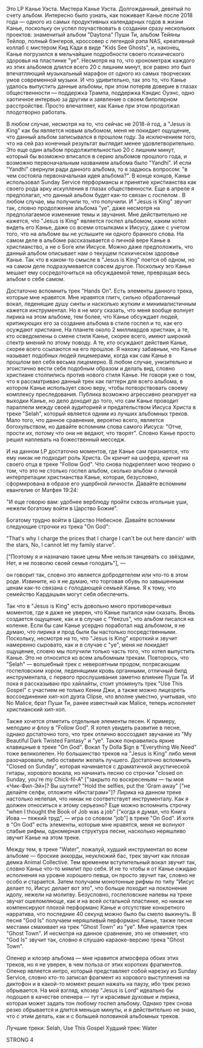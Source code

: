 Это LP Канье Уэста. Мистера Канье Уэста. Долгожданный, девятый по счету альбом. Интересно было узнать, как поживает Канье после 2018 года — одного из самых продуктивных календарных годов в жизни Канье, поскольку он успел поучаствовать в создании сразу нескольких проектов: знаменитый альбом "Daytona" Пуши Ти, альбом Тейяны Тейлор, полный бэнгеров, кроссовер с легендой рэпа NAS, креативный коллаб с мистером Кид Кади в виде "Kids See Ghosts", и, наконец, Канье погрузился в мельчайшие подробности своего психического здоровья на пластинке "ye". Несмотря на то, что хронометраж каждого из этих альбомов длился всего 20 с лишним минут, все равно это был впечатляющий музыкальный марафон от одного из самых творческих умов современной музыки. И что удивительно, так это то, что Канье удалось выпустить данные альбомы, при этом потеряв доверие в глазах общественности — поддержка Трампа, поддержка Кэндис Оуэнс, одно хаотичное интервью за другим и заявление о своем биполярном расстройстве. Просто впечатляет, как Канье при этом продолжал плодотворно работать.

В любом случае, несмотря на то, что сейчас не 2018-й год, а "Jesus is King" как бы является новым альбомом, меня не покидает ощущение, что данный альбом записывался в прошлом году. За исключением того, что на сей раз конечный результат выглядит менее удовлетворительно. Это еще один альбом продолжительностью 20 с лишним минут, который бы возможно вписался в серию альбомов прошлого года, и возможно первоначальным названием альбома было "Yandhi". И если "Yandhi" свернули ради данного альбома, то я задаюсь вопросом: "в чем состояла первоначальная идея альбома?". В конце концов, Канье использовал Sunday Service перформансы и принятие христианства как своего рода арку искупления в глазах общественности. Еще в апреле я предполагал, что данный альбом будет как-то связан с госпелом . В любом случае, мы получили то, что получили. И "Jesus is King" звучит так, словно продолжение альбома "ye", даже несмотря на предполагаемое изменение темы и звучания. Мне действительно не кажется, что "Jesus is King" является госпел альбомом, каким хотел видеть его Канье, даже со всеми отсылками к Иисусу, даже с учетом того, что на альбоме вы не услышите ни одного бранного слова. На самом деле в альбоме рассказывается о личной вере Канье в христианство, а не о Боге или Иисусе. Можно даже предположить, что данный альбом описывает нам о текущем психическом здоровье Канье. Так что в каком-то смысле в "Jesus is King" поется об одном, но на самом деле подразумевается совсем другое. Поскольку эго Канье мешает ему сосредоточиться на обсуждаемой теме, превращая весь альбом о себе самом.

Достаточно вспомнить трек "Hands On". Есть элементы данного трека, которые мне нравятся. Мне нравятся глитч, сильно обработанный вокал, леденящие душу синты и насколько жутким и минималистичным кажется инструментал. Но я не могу сказать, что меня вообще волнует лирика на этом альбоме, тем более, что Канье обсуждает людей, критикующих его за создание альбома в стиле госпел и то, как его осуждают христиане. На планете около 2 миллиардов христиан, а те, кто осведомлены о смене стиля Канье, скорее всего, имеют широкий спектр мнений по этому поводу. А те, кто осуждают действия Канье, скорее всего ссылаются на его прошлое. Я нахожу забавным, что Канье называет подобных людей лицемерами, когда как сам Канье в прошлом вел себя весьма лицемерно. В любом случае, унизительно и эгоистично вести себя подобным образом и делать вид, словно христиане столпились против нового стиля Канье. Не говоря уже о том, что я рассматриваю данный трек как паттерн для всего альбома, в котором Канье использует свою веру, чтобы потворствовать своему комплексу преследования. Публика возможно агрессивно реагирует на выходки Канье, но дело доходит до того, что сам Канье проводит параллели между своей аудиторией и предательством Иисуса Христа в треке "Selah", который является одним из лучших альбомных треков. Мало того, что данное сравнение, вероятно всего, является богохульством, но давайте вспомним слова самого Иисуса: "Отче, прости их, потому что они не ведают, что творят". Словно Канье просто решил наплевать на божественный месседж.

И на данном LP достаточно моментов, где Канье сам признается, что ему никак не подходит роль Христа. Он кричит на шофера, кричит на своего отца в треке "Follow God". Что снова подкрепляет мою теорию о том, что это не столько госпел альбом, сколько альбом о личной интерпретации христианства Канье, которая, безусловно, сформирована в образе его ущербной личности. Давайте вспомним евангелие от Матфея 19:24:

"И еще говорю вам: удобнее верблюду пройти сквозь игольные уши, нежели богатому войти в Царство Божие".

Богатому трудно войти в Царство Небесное. Давайте вспомним следующие строчки из трека "On God":

"That's why I charge the prices that I charge
I can't be out here dancin' with the stars,
No, I cannot let my family starve".

["Поэтому я и назначаю такие цены
Мне нельзя танцевать со звёздами,
Нет, я не позволю своей семье голодать"], —

он говорит так, словно это является добродетелем или что-то в этом роде. Извините, но я не думаю, что торговая обувь по завышенным ценам как-то связана с голодающей семьей Канье. Я к тому, что семейство Кардашьян могут себя обеспечить.

Так что в "Jesus is King" есть довольно много противоречивых моментов, где я даже не уверен, что Канье пытался нам сказать. Вновь создается ощущение, как и в случае с "Yeezus", что альбом писался на коленке. Если бы сам Канье усердно поработал над альбомом, я не думаю, что лирика и прод были бы настолько посредственными. Поскольку, несмотря на то, что "Jesus is King" короткий и звучит намеренно сыровато, как и в случае с "ye", меня не покидает ощущение, словно мы получили только часть того, что хотел выпустить Канье. Это не относится ко всем альбомным трекам. Повторюсь, что "Selah" — волшебный трек с невероятным продом, потрясающим госпеловским хором, леденящими кровь органными, отличный билд инструментала, с первого прослушивания заметно влияние Пуши Ти. И пока я рассказываю про хайлайты, стоит упомянуть трек "Use This Gospel" с участием не только Кенни Джи, а также можно лицезреть воссоединение хип-хоп дуэта Clipse, что вполне уместно, учитывая, что No Malice, брат Пуши Ти, ранее известный как Malice, теперь исполняет христианский хип-хоп.

Также хочется отметить отдельные элементы песен. К примеру, мелодию и флоу в "Follow God". Я хотел увидеть развитие в песне, однако достаточно того, что трек отлично воссоздает звучание из "My Beautiful Dark Twisted Fantasy" и "ye". Также понравились яркие клавишные в треке "On God". Вокал Ty Dolla $ign в "Everything We Need" тоже великолепен. Но большинство треков на "Jesus is King" либо меня разочаровали, либо оставили желать лучшего. Достаточно вспомнить "Closed on Sunday", которая начинается с драматичной акустической гитары, хорового вокала, но начинать песню со строчки "closed on Sunday, you're my Chick-fil-A" ["закрыто по воскресеньям — ты моя «Чик-Фил-Эй»]? Вы шутите? "Hold the selfies, put the 'Gram away" ["не делайте селфи, отложите «Инстаграм»"]? Лирика на данном треке настолько нелепая, что никак не соответствует инструменталу. Как я должен относиться к этому серьезно? Еще можно вспомнить строчку "when I thought the Book of Job was a job" ["когда я думал, что Книга Иова — тяжкий труд", — игра со словом "job"] в треке "On God". И хотя в "On God" есть элементы, которые мне нравятся, меня не волнуют слабые рифмы, одномерная структура песни, насколько неряшливо звучит Канье на этом треке.

Между тем, в треке "Water", пожалуй, худший инструментал во всем альбоме — броские аккорды, неуклюжий бас, трек звучит как плохая демка Animal Collective. Тем временем вступительный вокал звучит так, словно Канье что-то мямлит про себя. И не то чтобы я от Канье ожидаю исполнения на уровне хорошего певца, он просто звучит так, словно не особо и старается. Затем получаем монотонные рифмы по типу "Иисус делает то, Иисус делает вот это", что больше походит на поклонение идолу, нежели на молитву. Безусловно, госпеловские напевы на треке звучат ошеломляюще, как и на всей остальной пластинке, но никак не компенсируют плохой перформанс Канье и отсутствие конкретного нарратива, что последние 40 секунд можно было бы смело выкинуть. В песня "God Is" получаем неряшливый перформанс Канье, также песня местами смахивает на трек "Ghost Town" из "ye". Мне нравится трек "Ghost Town". И несмотря на данное сравнение, это не отменяет, что "God Is" звучит так, словно я слушаю караоке-версию трека "Ghost Town".

Опенер и клозер альбома — мне нравится атмосфера обоих этих треков, но я не уверен, в чем польза от этих коротких фрагментов. Опенер является интро, который представляет собой нарезку из Sunday Service, словно кто-то записал фрагмент из хорового выступления на диктофон и в какой-то момент решил нажать на паузу, ибо трек резко обрывается. На мой взгляд, клозер "Jesus is Lord" идеально бы подошел в качестве опенера — тут и красивые духовые и лирика, которая может задать тон любому госпел альбому. Однако трек снова резко обрывается и длится меньше минуты, и я действительно не знаю, что с этим делать, как и с большей половиной альбомных треков.

Лучшие треки: Selah, Use This Gospel
Худший трек: Water

STRONG 4
